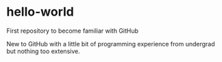 # hello-world
First repository to become familiar with GitHub

New to GitHub with a little bit of programming experience from undergrad but nothing too extensive.

